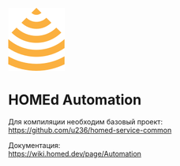 ![HOMEd Automation](.github/logo.png)

# HOMEd Automation

Для компиляции необходим базовый проект:\
https://github.com/u236/homed-service-common

Документация:\
https://wiki.homed.dev/page/Automation
